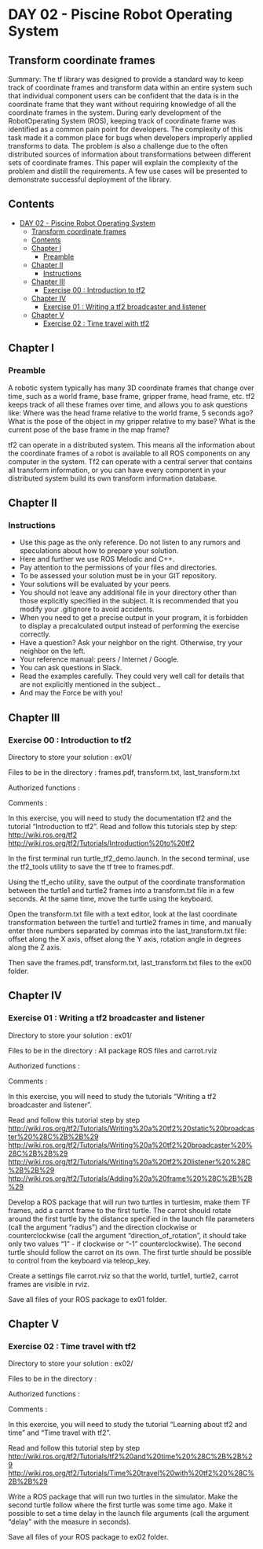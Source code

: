 # DAY 02 - Piscine Robot Operating System
## Transform coordinate frames
Summary: The tf library  was  designed  to  provide  a  standard way  to  keep  track  of  coordinate  frames  and  transform  data within  an  entire  system  such  that  individual  component  users can  be  confident  that  the  data  is  in  the  coordinate  frame  that they  want  without  requiring  knowledge  of  all  the  coordinate frames  in  the  system.  During  early  development  of  the  RobotOperating  System  (ROS),  keeping  track  of  coordinate  frame was   identified   as   a   common   pain   point   for   developers.   The complexity   of   this   task   made   it   a   common   place   for   bugs when  developers  improperly  applied  transforms  to  data.  The problem  is  also  a  challenge  due  to  the  often  distributed  sources of  information  about  transformations  between  different  sets  of coordinate frames. This paper will explain the complexity of the problem  and  distill  the  requirements.  A few use cases  will  be  presented  to  demonstrate  successful  deployment  of﻿ the library.
## Contents
<!-- TOC -->

- [DAY 02 - Piscine Robot Operating System](#day-02---piscine-robot-operating-system)
    - [Transform coordinate frames](#transform-coordinate-frames)
    - [Contents](#contents)
    - [Chapter I](#chapter-i)
        - [Preamble](#preamble)
    - [Chapter II](#chapter-ii)
        - [Instructions](#instructions)
    - [Chapter III](#chapter-iii)
        - [Exercise 00 : Introduction to tf2](#exercise-00--introduction-to-tf2)
    - [Chapter IV](#chapter-iv)
        - [Exercise 01 : Writing a tf2 broadcaster and listener](#exercise-01--writing-a-tf2-broadcaster-and-listener)
    - [Chapter V](#chapter-v)
        - [Exercise 02 : Time travel with tf2](#exercise-02--time-travel-with-tf2)

<!-- /TOC -->
## Chapter I
### Preamble
A robotic system typically has many 3D coordinate frames that change over time, such as a world frame, base frame, gripper frame, head frame, etc. tf2 keeps track of all these frames over time, and allows you to ask questions like:
Where was the head frame relative to the world frame, 5 seconds ago?
What is the pose of the object in my gripper relative to my base?
What is the current pose of the base frame in the map frame?

tf2 can operate in a distributed system. This means all the information about the coordinate frames of a robot is available to all ROS components on any computer in the system. Tf2 can operate with a central server that contains all transform information, or you can have every component in your distributed system build its own transform information database.

## Chapter II
### Instructions
* Use this page as the only reference. Do not listen to any rumors and speculations about how to prepare your solution.
* Here and further we use ROS Melodic and C++.
* Pay attention to the permissions of your files and directories.
* To be assessed your solution must be in your GIT repository.
* Your solutions will be evaluated by your peers.
* You should not leave any additional file in your directory other than those explicitly specified in the subject. It is recommended that you modify your .gitignore to avoid accidents.
* When you need to get a precise output in your program, it is forbidden to display a precalculated output instead of performing the exercise correctly.
* Have a question? Ask your neighbor on the right. Otherwise, try your neighbor on the left.
* Your reference manual: peers / Internet / Google.
* You can ask questions in Slack.
* Read the examples carefully. They could very well call for details that are not explicitly mentioned in the subject...
* And may the Force be with you!

## Chapter III
### Exercise 00 : Introduction to tf2
Directory to store your solution : ex01/

Files to be in the directory : frames.pdf, transform.txt, last_transform.txt

Authorized functions :

Comments :

In this exercise, you will need to study the documentation tf2 and the tutorial “Introduction to tf2”.
Read and follow this tutorials step by step:
http://wiki.ros.org/tf2
http://wiki.ros.org/tf2/Tutorials/Introduction%20to%20tf2

In the first terminal run turtle_tf2_demo.launch.
In the second terminal, use the tf2_tools utility to save the tf tree to frames.pdf.

Using the tf_echo utility, save the output of the coordinate transformation between the turtle1 and turtle2 frames into a transform.txt file in a few seconds. At the same time, move the turtle using the keyboard.

Open the transform.txt file with a text editor, look at the last coordinate transformation between the turtle1 and turtle2 frames in time, and manually enter three numbers separated by commas into the last_transform.txt file: offset along the X axis, offset along the Y axis, rotation angle in degrees along the Z axis.

Then save the frames.pdf, transform.txt, last_transform.txt files to the ex00 folder.


## Chapter IV
### Exercise 01 : Writing a tf2 broadcaster and listener
Directory to store your solution : ex01/

Files to be in the directory : All package ROS files and carrot.rviz

Authorized functions :

Comments :

In this exercise, you will need to study the tutorials “Writing a tf2 broadcaster and listener”.

Read and follow this tutorial step by step http://wiki.ros.org/tf2/Tutorials/Writing%20a%20tf2%20static%20broadcaster%20%28C%2B%2B%29
http://wiki.ros.org/tf2/Tutorials/Writing%20a%20tf2%20broadcaster%20%28C%2B%2B%29
http://wiki.ros.org/tf2/Tutorials/Writing%20a%20tf2%20listener%20%28C%2B%2B%29
http://wiki.ros.org/tf2/Tutorials/Adding%20a%20frame%20%28C%2B%2B%29

Develop a ROS package that will run two turtles in turtlesim, make them TF frames, add a carrot frame to the first turtle. The carrot should rotate around the first turtle by the distance specified in the launch file parameters (call the argument “radius”) and the direction clockwise or counterclockwise (call the argument “direction_of_rotation”, it should take only two values ​​“1” - if clockwise or “-1” counterclockwise). The second turtle should follow the carrot on its own. The first turtle should be possible to control from the keyboard via teleop_key.

Create a settings file carrot.rviz so that the world, turtle1, turtle2, carrot frames are visible in rviz.

Save all files of your ROS package to ex01 folder.

## Chapter V
### Exercise 02 : Time travel with tf2
Directory to store your solution : ex02/

Files to be in the directory : 

Authorized functions :

Comments :

In this exercise, you will need to study the tutorial “Learning about tf2 and time” and “Time travel with tf2”.

Read and follow this tutorial step by step http://wiki.ros.org/tf2/Tutorials/tf2%20and%20time%20%28C%2B%2B%29
http://wiki.ros.org/tf2/Tutorials/Time%20travel%20with%20tf2%20%28C%2B%2B%29

Write a ROS package that will run two turtles in the simulator. Make the second turtle follow where the first turtle was some time ago. Make it possible to set a time delay in the launch file arguments (call the argument “delay” with the measure in seconds).

Save all files of your ROS package to ex02 folder.
